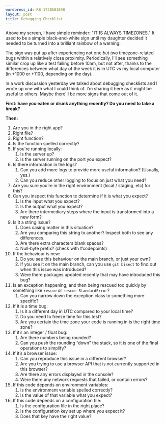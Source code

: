 ```yaml
---
wordpress_id: RB-1720501808
layout: post
title: Debugging Checklist
---
```


Above my screen, I have simple reminder: "IT IS ALWAYS TIMEZONES." It used to be a simple black-and-white sign until my daughter decided it needed to be turned into a brilliant rainbow of a warning.

The sign was put up after experiencing not one _but two_ timezone-related bugs within a relatively close proximity. Periodically, I'll see something similar crop up like a test failing before 10am, but not after, thanks to the differences between what day of the week it is in UTC vs my local computer (in +1000 or +1100, depending on the day).

In a work discussion yesterday we talked about debugging checklists and I wrote up one with what I could think of. I'm sharing it here as it might be useful to others. Maybe there'll be more signs that come out of it.

**First: have you eaten or drunk anything recently? Do you need to take a break?**

**Then:**

1. Are you in the right app?
2. Right file?
3. Right function?
4. Is the function spelled correctly?
5. If you're running locally:
   1. Is the server up?
   2. Is the server running on the port you expect?
6. Is there information in the logs?
   1. Can you add more logs to provide more useful information? (Usually, yes.)
   2. Can you reduce other logging to focus on just what you need?
7. Are you sure you’re in the right environment (local / staging, etc) for this?
8. Can you inspect this function to determine if it is what you expect?
   1. Is the input what you expect?
   2. Is the output what you expect?
   3. Are there intermediary steps where the input is transformed into a new form?
9.  Is it a string issue?
    1.  Does casing matter in this situation?
    2.  Are you comparing this string to another? Inspect both to see any differences.
    3.  Are there extra characters blank spaces?
    4.  Null-byte prefix? (check with #codepoints)
10. If the behaviour is new:
    1. Do you see this behaviour on the main branch, or just your own?
    2. If you see it on the main branch, can you use `git bisect` to find out when this issue was introduced?
    3. Were there packages updated recently that may have introduced this bug?
11. Is an exception happening, and then being rescued too quickly by something like `rescue` or `rescue StandardError`?
    1.  Can you narrow down the exception class to something more specific?
12. If it is a time bug:
    1. Is it a different day in UTC compared to your local time?
    2. Do you need to freeze time for this test?
    3. Are you certain the time zone your code is running in is the right time zone?
13. If it’s an integer / float bug:
    1. Are there numbers being rounded?
    2. Can you push the rounding “down” the stack, so it is one of the final operations to simplify?
14. If it’s a browser issue:
    1. Can you reproduce this issue in a different browser?
    2. Are you trying to use a browser API that is not currently supported in this browser?
    3. Are there any errors displayed in the console?
    4. Were there any network requests that failed, or contain errors?
15. If this code depends on environment variables:
    1. Is the environment variable spelled correctly?
    2. Is the value of that variable what you expect?
16. If this code depends on a configuration file:
    1. Is the configuration file in the right place?
    2. Is the configuration key set up where you expect it?
    3. Does that key have the right value?
